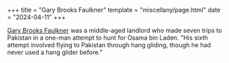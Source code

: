 +++
title = "Gary Brooks Faulkner"
template = "miscellany/page.html"
date = "2024-04-11"
+++

[Gary Brooks Faulkner](https://en.wikipedia.org/wiki/Gary_Brooks_Faulkner) was a middle-aged landlord who made seven trips to Pakistan in a one-man attempt to hunt for Osama bin Laden. "His sixth attempt involved flying to Pakistan through hang gliding, though he had never used a hang glider before."

